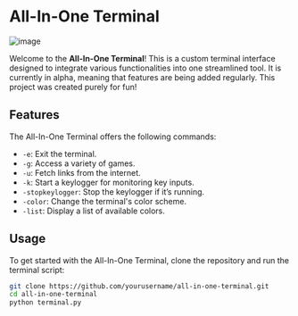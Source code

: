 # All-In-One Terminal

![image](https://github.com/user-attachments/assets/0b636e8a-dbfa-43ee-b011-17aea282f192)


Welcome to the **All-In-One Terminal**! This is a custom terminal interface designed to integrate various functionalities into one streamlined tool. It is currently in alpha, meaning that features are being added regularly. This project was created purely for fun!

## Features

The All-In-One Terminal offers the following commands:

- `-e`: Exit the terminal.
- `-g`: Access a variety of games.
- `-u`: Fetch links from the internet.
- `-k`: Start a keylogger for monitoring key inputs.
- `-stopkeylogger`: Stop the keylogger if it’s running.
- `-color`: Change the terminal's color scheme.
- `-list`: Display a list of available colors.

## Usage

To get started with the All-In-One Terminal, clone the repository and run the terminal script:

```bash
git clone https://github.com/yourusername/all-in-one-terminal.git
cd all-in-one-terminal
python terminal.py
